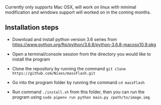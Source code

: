Currently only supports Mac OSX, will work on linux with minimal modification and windows support will worked on in the coming months.

## Installation steps
- Download and install python version 3.6 series from https://www.python.org/ftp/python/3.6.8/python-3.6.8-macosx10.9.pkg

- Open a terminal/console session from the directory you would like to install the program

- Clone the repository by running the command  ``git clone https://github.com/Nixes/massFlash.git``

- Go into the program folder by running the command ``cd massFlash``

- Run command ``./install.sh`` from this folder, then you can run the program using ``sudo pipenv run python main.py
 /path/to/image.img``

